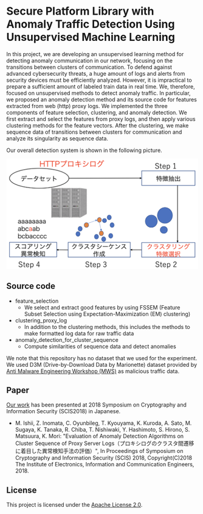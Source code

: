 # Secure Platform Library with Anomaly Traffic Detection Using Unsupervised Machine Learning

In this project, we are developing an unsupervised learning method for detecting anomaly communication in our network, focusing on the transitions between clusters of communication.
To defend against advanced cybersecurity threats, a huge amount of logs and alerts from security devices must be efficiently analyzed.
However, it is impractical to prepare a sufficient amount of labeled train data in real time.
We, therefore, focused on unsupervised methods to detect anomaly traffic.
In particular, we proposed an anomaly detection method and its source code for features extracted from web (http) proxy logs.
We implemented the three components of feature selection, clustering, and anomaly detection.
We first extract and select the features from proxy logs, and then apply various clustering methods for the feature vectors.
After the clustering, we make sequence data of transitions between clusters for communication and analyze its singularity as sequence data. 

Our overall detection system is shown in the following picture.

![system](images/system.png)

## Source code

- feature_selection
    - We select and extract good features by using FSSEM (Feature Subset Selection using Expectation-Maximization (EM) clustering)
- clustering_proxy_log
    - In addition to the clustering methods, this includes the methods to make formatted log data for raw traffic data 
- anomaly_detection_for_cluster_sequence
    - Compute similarities of sequence data and detect anomalies

We note that this repository has no dataset that we used for the experiment.
We used D3M (Drive-by-Download Data by Marionette) dataset provided by [Anti Malware Engineering Workshop (MWS)](https://www.iwsec.org/mws/) as malicious traffic data.

## Paper

[Our work](scis2018.pdf) has been presented at 2018 Symposium on Cryptography and Information Security (SCIS2018) in Japanese.

- M. Ishii, Z. Inomata, C. Oyunbileg, T. Kyouyama, K. Kuroda, A. Sato, M. Sugaya, K. Tanaka, R. Chiba, T. Nishiwaki, Y. Hashimoto, S. Hirono, S. Matsuura, K. Mori: "Evaluation of Anomaly Detection Algorithms on Cluster Sequence of Proxy Server Logs（プロキシログのクラスタ間遷移に着目した異常検知手法の評価）",
In Proceedings of Symposium on Cryptography and Information Security (SCIS) 2018, Copyright(C)2018 The Institute of Electronics, Information and Communication Engineers, 2018.


## License
This project is licensed under the [Apache License 2.0](LICENSE).
